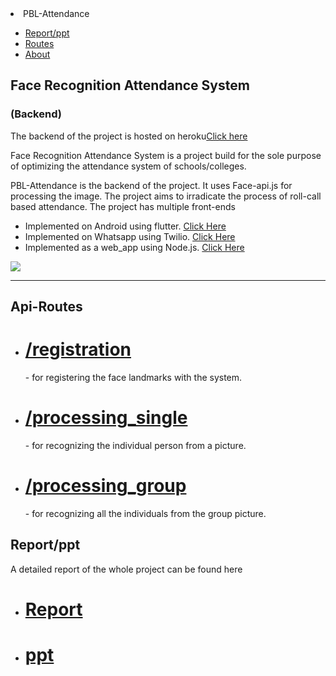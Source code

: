 <div id="topbar">
  <li id="nametopbar">PBL-Attendance</li>
  <ul id="topmenu">
    <a href="#report"><li>Report/ppt</li></a>
    <a href="#contact"><li>Routes</li></a>
    <a href="#intro"><li>About</li></a>
  </ul>
</div>
<div id="content">
  <div id="intro">
    <h2>Face Recognition Attendance System</h2><h3>(Backend)</h3>
    <p>The backend of the project is hosted on heroku<a href="https://pbl-attendance.herokuapp.com/">Click here<a></p>
    <p>Face Recognition Attendance System is a project build for the sole purpose of optimizing the attendance system of schools/colleges.</p>
    <p>PBL-Attendance is the backend of the project. It uses Face-api.js for processing the image.  The project aims to irradicate the process of roll-call based attendance. The project has multiple front-ends</p>
    <ul>
      <li>Implemented on Android using flutter. <a href="https://github.com/surya8barca/pbl_project_app">Click Here</a></li>
      <li>Implemented on Whatsapp using Twilio. <a href="https://github.com/carol80/face_api_attendance_system">Click Here</a></li>
      <li>Implemented as a web_app using Node.js. <a href="https://github.com/carol80/face-api-ts">Click Here</a></li>
    </ul>
  </div>
  <div id="portfolio">
    <a href="https://codepen.io/scatterbrain29/pen/vZRmyX" target="_blank"><img src="https://www.hitechnectar.com/wp-content/uploads/2019/12/How-Deep-Learning-Works-in-Face-Recognition-1.jpg"></a>
  </div>
  <hr>
  <div id="contact">
    <h2>Api-Routes</h2>
    <ul>
      <li><h1><a href="#">/registration</a></h1> - for registering the face landmarks with the system.</li>
      <li><h1><a href="#">/processing_single</a></h1> - for recognizing the individual person from a picture.</li>
      <li><h1><a href="#">/processing_group</a></h1> - for recognizing all the individuals from the group picture.</li>
    </ul>
    
  </div>
  <div id="report">
    <h2>Report/ppt</h2>
    <p>A detailed report of the whole project can be found here</p>
    <ul>
      <li><h1><a href="https://github.com/carol80/pbl_attendance/tree/master/Report">Report</a></h1></li>
      <li><h1><a href="https://github.com/carol80/pbl_attendance/tree/master/Report">ppt</a></h1></li>
    </ul>
    
  </div>
</div>

